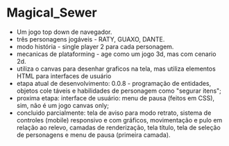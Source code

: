 # Magical_Sewer
- Um jogo top down de navegador.
- três personagens jogáveis - RATY, GUAXO, DANTE.
- modo história - single player 2 para cada personagem.
- mecanicas de plataforming - age como um jogo 3d, mas com cenario 2d.
- utiliza o canvas para desenhar graficos na tela, mas utiliza elementos HTML para interfaces de usuário
- etapa atual de desenvolvimento: 0.0.8 - programação de entidades, objetos cole táveis e habilidades de personagem como "segurar itens";
- proxima etapa: interface de usuário: menu de pausa (feitos em CSS), sim, não é um jogo canvas only;
- concluido parcialmente: tela de aviso para modo retrato, sistema de controles (mobile) responsivo e com gráficos, movimentação e pulo em relação ao relevo, camadas de renderização, tela título, tela de seleção de personagens e menu de pausa (primeira camada).
